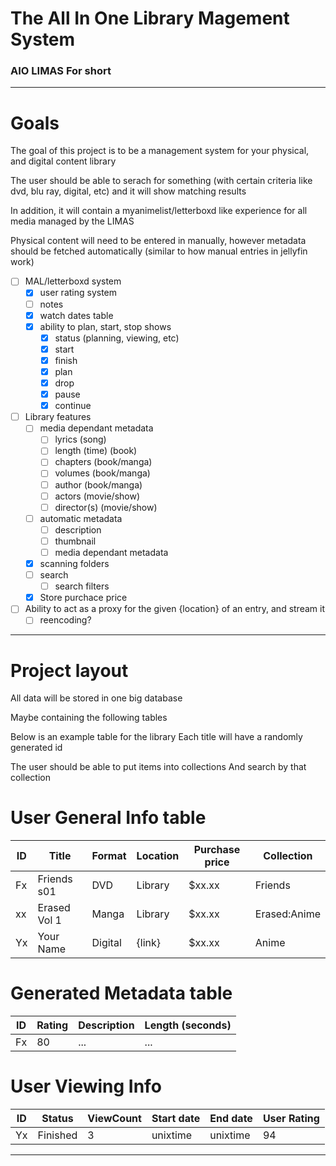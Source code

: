 # The **A**ll **I**n **O**ne **Li**brary **Ma**gement **S**ystem

### AIO LIMAS For short

---

# Goals

The goal of this project is to be a management system for your physical, and digital content library

The user should be able to serach for something (with certain criteria like dvd, blu ray, digital, etc) and it will show matching results

In addition, it will contain a myanimelist/letterboxd like experience for all media managed by the LIMAS

Physical content will need to be entered in manually, however metadata should be fetched automatically (similar to how manual entries in jellyfin work)

- [ ] MAL/letterboxd system
    - [x] user rating system
    - [ ] notes
    - [x] watch dates table
    - [x] ability to plan, start, stop shows
        - [x] status (planning, viewing, etc)
        - [x] start
        - [x] finish
        - [x] plan
        - [x] drop
        - [x] pause
        - [x] continue
- [ ] Library features
    - [ ] media dependant metadata
        - [ ] lyrics (song)
        - [ ] length (time) (book)
        - [ ] chapters (book/manga)
        - [ ] volumes (book/manga)
        - [ ] author (book/manga)
        - [ ] actors (movie/show)
        - [ ] director(s) (movie/show)
    - [ ] automatic metadata
        - [ ] description
        - [ ] thumbnail
        - [ ] media dependant metadata
    - [x] scanning folders
    - [ ] search
        - [ ] search filters
    - [x] Store purchace price
- [ ] Ability to act as a proxy for the given {location} of an entry, and stream it
  - [ ] reencoding?

---

# Project layout

All data will be stored in one big database

Maybe containing the following tables

Below is an example table for the library
Each title will have a randomly generated id

The user should be able to put items into collections
And search by that collection

# User General Info table

| ID  | Title        | Format  | Location | Purchase price | Collection   |
| --- | ------------ | ------- | -------- | -------------- | ------------ |
| Fx  | Friends s01  | DVD     | Library  | $xx.xx         | Friends      |
| xx  | Erased Vol 1 | Manga   | Library  | $xx.xx         | Erased:Anime |
| Yx  | Your Name    | Digital | {link}   | $xx.xx         | Anime        |

# Generated Metadata table

| ID  | Rating | Description | Length (seconds) |
| --- | ------ | ----------- | ---------------- |
| Fx  | 80     | ...         | ...              |

# User Viewing Info

<!--the user will be displayed the title, instead of the id-->

| ID  | Status   | ViewCount | Start date | End date | User Rating |
| --- | -------- | --------- | ---------- | -------- | ----------- |
| Yx  | Finished | 3         | unixtime   | unixtime | 94          |

---

